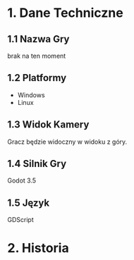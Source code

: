 # 1. Dane Techniczne
## 1.1 Nazwa Gry
brak na ten moment

## 1.2 Platformy
- Windows 
- Linux

## 1.3 Widok Kamery
Gracz będzie widoczny w widoku z góry.

## 1.4 Silnik Gry
Godot 3.5

## 1.5 Język
GDScript

# 2. Historia

